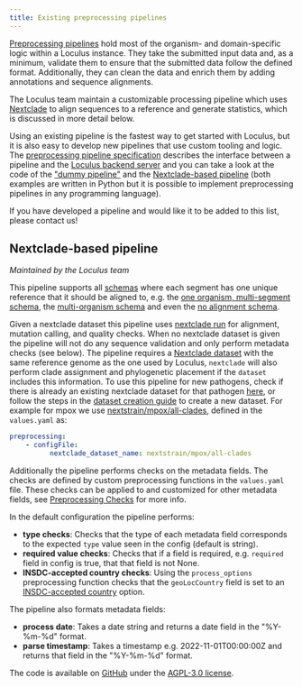 ```yaml
---
title: Existing preprocessing pipelines
---
```


[Preprocessing pipelines](../../introduction/glossary/#preprocessing-pipeline) hold most of the organism- and domain-specific logic within a Loculus instance. They take the submitted input data and, as a minimum, validate them to ensure that the submitted data follow the defined format. Additionally, they can clean the data and enrich them by adding annotations and sequence alignments.

The Loculus team maintain a customizable processing pipeline which uses [Nextclade](../../introduction/glossary/#nextclade) to align sequences to a reference and generate statistics, which is discussed in more detail below.

Using an existing pipeline is the fastest way to get started with Loculus, but it is also easy to develop new pipelines that use custom tooling and logic. The [preprocessing pipeline specification](https://github.com/loculus-project/loculus/blob/main/preprocessing/specification.md) describes the interface between a pipeline and the [Loculus backend server](../introduction/glossary.md#backend) and you can take a look at the code of the ["dummy pipeline"](https://github.com/loculus-project/loculus/tree/main/preprocessing/dummy) and the [Nextclade-based pipeline](https://github.com/loculus-project/loculus/tree/main/preprocessing/nextclade) (both examples are written in Python but it is possible to implement preprocessing pipelines in any programming language).

If you have developed a pipeline and would like it to be added to this list, please contact us!

## Nextclade-based pipeline

_Maintained by the Loculus team_

This pipeline supports all [schemas](../introduction/glossary/#schema) where each segment has one unique reference that it should be aligned to, e.g. the [one organism, multi-segment schema](./schema-designs.md#one-organism-for-everything), the [multi-organism schema](./schema-designs.md#multiple-clearly-separated-organisms-each-with-one-reference) and even the [no alignment schema](./schema-designs.md#no-aligments-at-all).

Given a nextclade dataset this pipeline uses [nextclade run](https://docs.nextstrain.org/projects/nextclade/en/stable/user/nextclade-cli/reference.html#nextclade-run) for alignment, mutation calling, and quality checks. When no nextclade dataset is given the pipeline will not do any sequence validation and only perform metadata checks (see below). The pipeline requires a [Nextclade dataset](https://docs.nextstrain.org/projects/nextclade/en/stable/user/datasets.html) with the same reference genome as the one used by Loculus, `nextclade` will also perform clade assignment and phylogenetic placement if the `dataset` includes this information. To use this pipeline for new pathogens, check if there is already an existing nextclade dataset for that pathogen [here](https://github.com/nextstrain/nextclade_data/tree/master/data), or follow the steps in the [dataset creation guide](https://github.com/nextstrain/nextclade_data/blob/master/docs/dataset-creation-guide.md) to create a new dataset. For example for mpox we use [nextstrain/mpox/all-clades](https://github.com/nextstrain/nextclade_data/tree/master/data/nextstrain/mpox/all-clades), defined in the `values.yaml` as:

```yaml
preprocessing:
    - configFile:
          nextclade_dataset_name: nextstrain/mpox/all-clades
```

Additionally the pipeline performs checks on the metadata fields. The checks are defined by custom preprocessing functions in the `values.yaml` file. These checks can be applied to and customized for other metadata fields, see [Preprocessing Checks](https://github.com/loculus-project/loculus/blob/main/preprocessing/nextclade/README.md#preprocessing-checks) for more info.

In the default configuration the pipeline performs:

-   **type checks**: Checks that the type of each metadata field corresponds to the expected `type` value seen in the config (default is string).
-   **required value checks**: Checks that if a field is required, e.g. `required` field in config is true, that that field is not None.
-   **INSDC-accepted country checks**: Using the `process_options` preprocessing function checks that the `geoLocCountry` field is set to an [INSDC-accepted country](https://www.ebi.ac.uk/ena/browser/api/xml/ERC000011) option.

The pipeline also formats metadata fields:

-   **process date**: Takes a date string and returns a date field in the "%Y-%m-%d" format.
-   **parse timestamp**: Takes a timestamp e.g. 2022-11-01T00:00:00Z and returns that field in the "%Y-%m-%d" format.

The code is available on [GitHub](https://github.com/loculus-project/loculus/tree/main/preprocessing/nextclade) under the [AGPL-3.0 license](https://github.com/loculus-project/loculus/blob/main/LICENSE).
